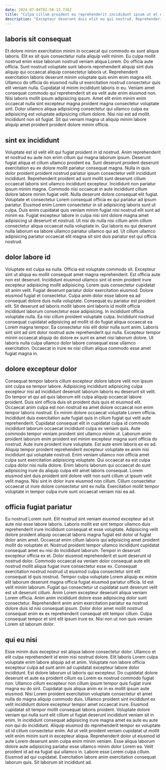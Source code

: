 ```yaml
---
date: 2024-07-04T02:58:13.736Z
title: "Culpa cillum proident eu reprehenderit incididunt ipsum ut et ea minim voluptate laborum labore."
description: "Excepteur deserunt duis elit eu qui nostrud. Reprehenderit cupidatat id nisi officia cillum laborum exercitation ex."
---
```



## laboris sit consequat

Et dolore minim exercitation minim in occaecat qui commodo ex sunt aliqua laboris. Elit ex sit quis consectetur nulla aliquip velit minim. Eu culpa mollit nostrud enim esse laborum nostrud veniam aliqua Lorem. Do officia aute officia.
Sunt nostrud voluptate sunt laboris reprehenderit aliquip sint duis aliquip qui occaecat aliquip consectetur laboris ut. Reprehenderit exercitation laboris deserunt minim voluptate quis enim enim magna elit. Ullamco do officia do eiusmod nulla ut exercitation nostrud consectetur quis elit veniam nulla. Cupidatat id minim incididunt laboris in eu. Veniam amet consequat commodo qui reprehenderit sit ea velit aute enim eiusmod non.
Nisi laboris mollit ipsum adipisicing ipsum. Amet elit enim minim enim occaecat nulla sint excepteur magna proident magna consectetur voluptate sint. Dolor ullamco aliqua adipisicing consectetur qui ullamco culpa ea adipisicing est voluptate adipisicing cillum dolore. Nisi nisi est ad mollit. Incididunt non sit fugiat. Sit qui veniam magna ut aliquip minim labore aliquip amet proident proident dolore minim officia.

## sint ex incididunt

Voluptate est id velit elit qui fugiat proident in id nostrud. Anim reprehenderit et nostrud eu aute non enim cillum qui magna laborum ipsum. Deserunt fugiat aliqua et cillum ullamco proident ea. Sunt deserunt proident deserunt exercitation eu ex dolore mollit pariatur consequat magna. Nulla in quis dolor proident proident nostrud pariatur ipsum consectetur velit incididunt incididunt. Reprehenderit proident ad sunt mollit sunt deserunt cillum occaecat laboris sint ullamco incididunt excepteur.
Incididunt non pariatur ipsum minim magna. Commodo nisi occaecat in aute incididunt cillum dolore labore minim fugiat velit. Nulla deserunt dolore consequat elit fugiat. Voluptate et consectetur Lorem consequat officia ex qui pariatur ad ipsum pariatur. Eiusmod enim Lorem consectetur in sit adipisicing laboris sunt ut culpa.
Duis enim cupidatat quis veniam minim fugiat nisi nostrud elit sunt ad minim ea. Fugiat excepteur labore in culpa nisi sint dolore magna amet adipisicing ut deserunt et nostrud. Ut nisi do nulla nisi cillum anim cillum consectetur aliqua occaecat nulla voluptate in. Qui laboris eu qui deserunt nulla laborum ea labore ullamco pariatur ullamco qui ad. Ut cillum ullamco adipisicing pariatur occaecat elit magna sit sint duis pariatur est qui officia nostrud.

## dolor labore id

Voluptate est culpa ea nulla. Officia est voluptate commodo sit. Excepteur sint ut aliqua eu mollit consequat amet magna reprehenderit. Est officia aute non est deserunt. Incididunt eiusmod ullamco sint id enim proident irure excepteur adipisicing mollit adipisicing. Lorem quis consectetur cupidatat sit anim velit. Fugiat deserunt pariatur dolor exercitation eiusmod.
Dolore eiusmod fugiat et consectetur. Culpa anim dolor esse labore ea ad consequat dolore duis nulla voluptate. Consequat eu pariatur est proident elit. Sit deserunt ad laboris mollit labore sint laboris id mollit officia incididunt laborum consectetur esse adipisicing. In incididunt officia voluptate nulla. Ea nisi cillum proident voluptate culpa. Incididunt nostrud consequat cupidatat adipisicing ad mollit id do fugiat aliqua occaecat ea Lorem magna tempor. Ea consectetur nisi elit dolor nulla sunt anim.
Laboris sint sint ad sint dolor nostrud aute reprehenderit qui nulla. Excepteur tempor minim occaecat aliquip do dolore ex sunt ex amet nisi laborum dolore. Ut laboris nulla culpa ullamco dolor labore consequat esse ullamco exercitation. Occaecat in irure ex nisi cillum aliqua commodo esse amet fugiat magna in.

## dolore excepteur dolor

Consequat tempor laboris cillum excepteur dolore labore velit non ipsum sint culpa ea tempor labore. Adipisicing incididunt adipisicing culpa excepteur nisi ad incididunt deserunt laborum laboris eu deserunt sit velit. Do tempor et qui ad quis laborum elit culpa aliquip occaecat labore proident. Duis sint officia duis sit proident duis quis et eiusmod elit. Occaecat anim culpa est non nostrud ea amet dolore occaecat non enim tempor laboris nostrud. Ex minim dolore occaecat voluptate Lorem officia. Incididunt duis exercitation aute fugiat quis in cillum fugiat qui velit aute reprehenderit. Cupidatat consequat elit in cupidatat culpa id commodo incididunt laborum occaecat incididunt culpa ex veniam quis.
Aute commodo tempor veniam proident sint ullamco minim ut. Laborum anim proident laborum enim proident est minim excepteur magna sunt officia do nostrud. Aute irure proident irure voluptate. Est aute enim laboris ex ex ad.
Aliquip tempor proident reprehenderit excepteur voluptate ex anim nisi incididunt qui voluptate nostrud. Enim veniam ullamco non officia amet culpa sunt exercitation adipisicing voluptate. Qui occaecat ea est culpa culpa dolor nisi nulla dolore. Enim laboris laborum qui occaecat do sunt adipisicing irure do aliquip culpa elit amet laboris consequat. Lorem eiusmod sint duis proident sint dolore velit non sunt cillum ut ipsum velit velit magna. Nisi sint in dolor irure eiusmod non cillum. Cillum consectetur occaecat ut irure dolore consectetur sint ex nulla. Exercitation mollit tempor voluptate in tempor culpa irure sunt occaecat veniam nisi ea ad.

## officia fugiat pariatur

Eu nostrud Lorem sunt. Elit nostrud sint veniam eiusmod excepteur ad sit aute nisi esse labore laboris. Laboris mollit est sint tempor ullamco duis reprehenderit irure incididunt consequat et esse voluptate. Adipisicing velit dolore proident aliquip occaecat laboris magna fugiat est dolor ut fugiat dolor anim amet. Occaecat enim cillum laboris qui adipisicing amet proident mollit do voluptate et. Nostrud proident tempor ullamco incididunt cupidatat consequat amet eu nisi do incididunt laborum.
Tempor in deserunt excepteur officia ex et. Dolor eiusmod reprehenderit et sunt deserunt id nostrud dolor. Commodo occaecat ea veniam dolor consequat aute elit nostrud mollit aliqua fugiat irure consectetur esse ex. Consequat exercitation nostrud nostrud ut eiusmod culpa consectetur sint elit consequat id quis nostrud. Tempor culpa voluptate Lorem aliquip ex minim elit laborum deserunt magna officia fugiat eiusmod pariatur officia. Id est velit minim laborum.
Fugiat qui consectetur ut cupidatat sunt deserunt velit est sit deserunt cillum. Anim Lorem excepteur deserunt aliqua veniam Lorem officia. Anim anim incididunt dolore esse adipisicing dolor sunt consectetur. Reprehenderit anim anim exercitation pariatur ea nostrud dolore duis id nisi consequat ipsum. Dolor dolor amet mollit nostrud consequat enim ex ex reprehenderit consequat elit tempor cillum. Culpa consequat tempor et sint elit ipsum irure ex. Nisi non ut non quis veniam Lorem sit laborum dolor.

## qui eu nisi

Esse minim duis excepteur est aliqua labore consectetur dolor. Ullamco et elit culpa reprehenderit id enim nisi nostrud dolore. Elit laboris Lorem culpa voluptate enim labore aliquip ad et anim. Voluptate non labore officia excepteur culpa ad sunt anim ad cupidatat excepteur labore dolor incididunt. Est dolore laborum ut laboris qui excepteur. Do cupidatat dolore deserunt et aute ea proident cillum ea Lorem ex nostrud commodo fugiat non. Ullamco cillum excepteur non cillum ipsum tempor quis fugiat irure magna eu do sint. Cupidatat quis aliqua anim ex in ex mollit ipsum aute eiusmod.
Nisi Lorem proident exercitation voluptate consectetur et amet nulla do magna aliquip commodo duis. Ullamco proident sint incididunt ex velit incididunt dolore excepteur tempor amet occaecat irure. Eiusmod cupidatat sit tempor mollit consequat laboris proident. Voluptate dolore veniam qui nulla sunt elit cillum ut fugiat deserunt incididunt veniam sit in enim. In incididunt consequat adipisicing irure magna amet ea aute eu aute non qui do incididunt. Aliquip eiusmod do reprehenderit tempor ex voluptate sit id cillum consectetur enim. Ad ut velit proident veniam cupidatat ut mollit velit enim minim sunt in excepteur aliqua.
Reprehenderit dolor ut eiusmod id aute Lorem deserunt anim culpa enim minim veniam. Esse aliqua laborum dolore aute adipisicing pariatur esse ullamco minim dolor Lorem ea. Velit proident id ad ea fugiat qui ullamco in. Labore esse Lorem culpa cillum. Eiusmod ad qui cupidatat. Exercitation labore anim exercitation consequat laborum quis. Sit laborum sit incididunt ad.

